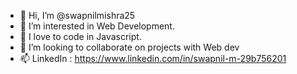 - 👋 Hi, I’m @swapnilmishra25
- 👀 I’m interested in Web Development.
- 🌱 I love to code in Javascript.
- 💞️ I’m looking to collaborate on projects with Web dev
- 📫 LinkedIn : https://www.linkedin.com/in/swapnil-m-29b756201



